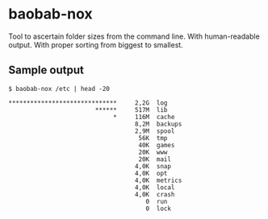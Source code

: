 # baobab-nox
Tool to ascertain folder sizes from the command line.
With human-readable output.
With proper sorting from biggest to smallest.

## Sample output

```
$ baobab-nox /etc | head -20

******************************     2,2G  log
                        ******     517M  lib
                             *     116M  cache
                                   8,2M  backups
                                   2,9M  spool
                                    56K  tmp
                                    40K  games
                                    20K  www
                                    20K  mail
                                   4,0K  snap
                                   4,0K  opt
                                   4,0K  metrics
                                   4,0K  local
                                   4,0K  crash
                                      0  run
                                      0  lock
```

